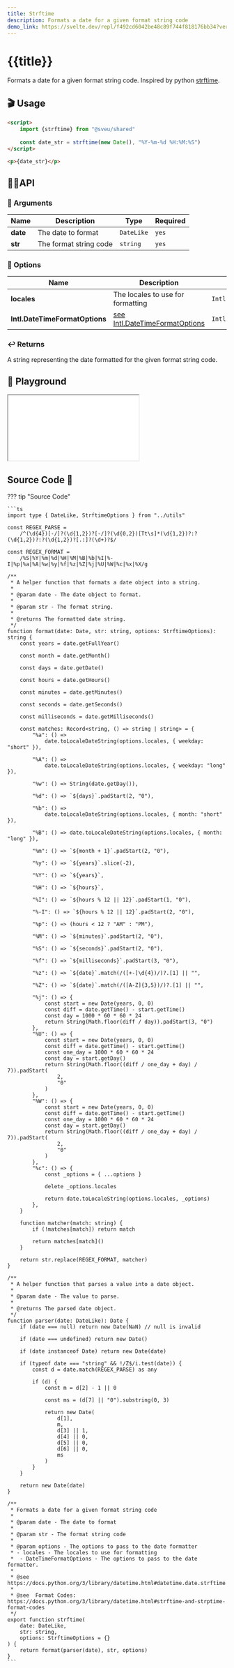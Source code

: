 ```yaml
---
title: Strftime
description: Formats a date for a given format string code
demo_link: https://svelte.dev/repl/f492cd6042be48c89f744f818176bb34?version=3.55.1
---
```


# {{title}}

Formats a date for a given format string code. Inspired by python [strftime](https://docs.python.org/3/library/datetime.html#datetime.date.strftime).

## 🎬 Usage

```html
<script>
    import {strftime} from "@sveu/shared"
    
    const date_str = strftime(new Date(), "%Y-%m-%d %H:%M:%S")
</script>

<p>{date_str}</p>
```

## 👩‍💻API

### 👻 Arguments

| Name                | Description                                  | Type                  | Required |
| ------------------- | -------------------------------------------- | --------------------- | -------- |
| **date**            | The date to format                           | `DateLike`            | `yes`    |
| **str**             | The format string code                       | `string`              | `yes`    |

### 🙈 Options

| Name                | Description                              | Type                    | Default     |
| ------------------- | ---------------------------------------- | ----------------------- | ----------- |
| **locales**         | The locales to use for formatting        | `Intl.LocalesArgument`  | `undefined` |
| **Intl.DateTimeFormatOptions** | [see Intl.DateTimeFormatOptions](https://developer.mozilla.org/en-US/docs/Web/JavaScript/Reference/Global_Objects/Intl/DateTimeFormat/DateTimeFormat) | `Intl.DateTimeFormatOptions` | `{}` |

### ↩️ Returns

A string representing the date formatted for the given format string code.

## 🧪 Playground

<iframe class="h-120 w-full" src="{{demo_link}}"></iframe>

## Source Code 👀

??? tip "Source Code"

    ```ts
    import type { DateLike, StrftimeOptions } from "../utils"

    const REGEX_PARSE =
        /^(\d{4})[-/]?(\d{1,2})?[-/]?(\d{0,2})[Tt\s]*(\d{1,2})?:?(\d{1,2})?:?(\d{1,2})?[.:]?(\d+)?$/

    const REGEX_FORMAT =
        /%S|%Y|%m|%d|%H|%M|%B|%b|%I|%-I|%p|%a|%A|%w|%y|%f|%z|%Z|%j|%U|%W|%c|%x|%X/g

    /**
     * A helper function that formats a date object into a string.
     *
     * @param date - The date object to format.
     *
     * @param str - The format string.
     *
     * @returns The formatted date string.
     */
    function format(date: Date, str: string, options: StrftimeOptions): string {
        const years = date.getFullYear()

        const month = date.getMonth()

        const days = date.getDate()

        const hours = date.getHours()

        const minutes = date.getMinutes()

        const seconds = date.getSeconds()

        const milliseconds = date.getMilliseconds()

        const matches: Record<string, () => string | string> = {
            "%a": () =>
                date.toLocaleDateString(options.locales, { weekday: "short" }),

            "%A": () =>
                date.toLocaleDateString(options.locales, { weekday: "long" }),

            "%w": () => String(date.getDay()),

            "%d": () => `${days}`.padStart(2, "0"),

            "%b": () =>
                date.toLocaleDateString(options.locales, { month: "short" }),

            "%B": () => date.toLocaleDateString(options.locales, { month: "long" }),

            "%m": () => `${month + 1}`.padStart(2, "0"),

            "%y": () => `${years}`.slice(-2),

            "%Y": () => `${years}`,

            "%H": () => `${hours}`,

            "%I": () => `${hours % 12 || 12}`.padStart(1, "0"),

            "%-I": () => `${hours % 12 || 12}`.padStart(2, "0"),

            "%p": () => (hours < 12 ? "AM" : "PM"),

            "%M": () => `${minutes}`.padStart(2, "0"),

            "%S": () => `${seconds}`.padStart(2, "0"),

            "%f": () => `${milliseconds}`.padStart(3, "0"),

            "%z": () => `${date}`.match(/([+-]\d{4})/)?.[1] || "",

            "%Z": () => `${date}`.match(/([A-Z]{3,5})/)?.[1] || "",

            "%j": () => {
                const start = new Date(years, 0, 0)
                const diff = date.getTime() - start.getTime()
                const day = 1000 * 60 * 60 * 24
                return String(Math.floor(diff / day)).padStart(3, "0")
            },
            "%U": () => {
                const start = new Date(years, 0, 0)
                const diff = date.getTime() - start.getTime()
                const one_day = 1000 * 60 * 60 * 24
                const day = start.getDay()
                return String(Math.floor((diff / one_day + day) / 7)).padStart(
                    2,
                    "0"
                )
            },
            "%W": () => {
                const start = new Date(years, 0, 0)
                const diff = date.getTime() - start.getTime()
                const one_day = 1000 * 60 * 60 * 24
                const day = start.getDay()
                return String(Math.floor((diff / one_day + day) / 7)).padStart(
                    2,
                    "0"
                )
            },
            "%c": () => {
                const _options = { ...options }

                delete _options.locales

                return date.toLocaleString(options.locales, _options)
            },
        }

        function matcher(match: string) {
            if (!matches[match]) return match

            return matches[match]()
        }

        return str.replace(REGEX_FORMAT, matcher)
    }

    /**
     * A helper function that parses a value into a date object.
     *
     * @param date - The value to parse.
     *
     * @returns The parsed date object.
     */
    function parser(date: DateLike): Date {
        if (date === null) return new Date(NaN) // null is invalid

        if (date === undefined) return new Date()

        if (date instanceof Date) return new Date(date)

        if (typeof date === "string" && !/Z$/i.test(date)) {
            const d = date.match(REGEX_PARSE) as any

            if (d) {
                const m = d[2] - 1 || 0

                const ms = (d[7] || "0").substring(0, 3)

                return new Date(
                    d[1],
                    m,
                    d[3] || 1,
                    d[4] || 0,
                    d[5] || 0,
                    d[6] || 0,
                    ms
                )
            }
        }

        return new Date(date)
    }

    /**
     * Formats a date for a given format string code
     *
     * @param date - The date to format
     *
     * @param str - The format string code
     *
     * @param options - The options to pass to the date formatter
     * - locales - The locales to use for formatting
     *  - DateTimeFormatOptions - The options to pass to the date formatter.
     *
     * @see https://docs.python.org/3/library/datetime.html#datetime.date.strftime
     *
     * @see  Format Codes: https://docs.python.org/3/library/datetime.html#strftime-and-strptime-format-codes
     */
    export function strftime(
        date: DateLike,
        str: string,
        options: StrftimeOptions = {}
    ) {
        return format(parser(date), str, options)
    }
    ```
